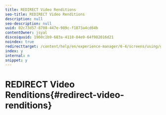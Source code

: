 ```yaml
---
title: REDIRECT Video Renditions
seo-title: REDIRECT Video Renditions
description: null
seo-description: null
uuid: 02c73d57-8708-447e-989c-f1873a4cd64b
contentOwner: jsyal
discoiquuid: 1960c1b9-683a-4118-84e9-64f982016d21
noindex: true
redirecttarget: /content/help/en/experience-manager/6-4/screens/using/generating-renditions
index: y
internal: n
snippet: y
---
```


# REDIRECT Video Renditions{#redirect-video-renditions}


